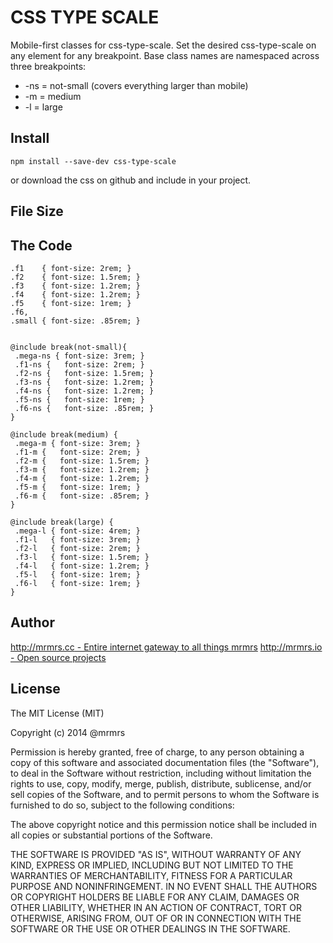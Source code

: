 # CSS TYPE SCALE

  Mobile-first classes for css-type-scale.
  Set the desired css-type-scale on any element for any breakpoint.
  Base class names are namespaced across three breakpoints:

*  -ns = not-small (covers everything larger than mobile)
*  -m  = medium
*  -l  = large

## Install
```
npm install --save-dev css-type-scale
```
or download the css on github and include in your project.

## File Size


## The Code
```
.f1    { font-size: 2rem; }
.f2    { font-size: 1.5rem; }
.f3    { font-size: 1.2rem; }
.f4    { font-size: 1.2rem; }
.f5    { font-size: 1rem; }
.f6,
.small { font-size: .85rem; }


@include break(not-small){
 .mega-ns { font-size: 3rem; }
 .f1-ns {   font-size: 2rem; }
 .f2-ns {   font-size: 1.5rem; }
 .f3-ns {   font-size: 1.2rem; }
 .f4-ns {   font-size: 1.2rem; }
 .f5-ns {   font-size: 1rem; }
 .f6-ns {   font-size: .85rem; }
}

@include break(medium) {
 .mega-m { font-size: 3rem; }
 .f1-m {   font-size: 2rem; }
 .f2-m {   font-size: 1.5rem; }
 .f3-m {   font-size: 1.2rem; }
 .f4-m {   font-size: 1.2rem; }
 .f5-m {   font-size: 1rem; }
 .f6-m {   font-size: .85rem; }
}

@include break(large) {
 .mega-l { font-size: 4rem; }
 .f1-l   { font-size: 3rem; }
 .f2-l   { font-size: 2rem; }
 .f3-l   { font-size: 1.5rem; }
 .f4-l   { font-size: 1.2rem; }
 .f5-l   { font-size: 1rem; }
 .f6-l   { font-size: 1rem; }
}

```

## Author

[http://mrmrs.cc - Entire internet gateway to all things mrmrs](http://mrmrs.cc)
[http://mrmrs.io - Open source projects](http://mrmrs.io)

## License

The MIT License (MIT)

Copyright (c) 2014 @mrmrs

Permission is hereby granted, free of charge, to any person obtaining a copy
of this software and associated documentation files (the "Software"), to deal
in the Software without restriction, including without limitation the rights
to use, copy, modify, merge, publish, distribute, sublicense, and/or sell
copies of the Software, and to permit persons to whom the Software is
furnished to do so, subject to the following conditions:

The above copyright notice and this permission notice shall be included in
all copies or substantial portions of the Software.

THE SOFTWARE IS PROVIDED "AS IS", WITHOUT WARRANTY OF ANY KIND, EXPRESS OR
IMPLIED, INCLUDING BUT NOT LIMITED TO THE WARRANTIES OF MERCHANTABILITY,
FITNESS FOR A PARTICULAR PURPOSE AND NONINFRINGEMENT. IN NO EVENT SHALL THE
AUTHORS OR COPYRIGHT HOLDERS BE LIABLE FOR ANY CLAIM, DAMAGES OR OTHER
LIABILITY, WHETHER IN AN ACTION OF CONTRACT, TORT OR OTHERWISE, ARISING FROM,
OUT OF OR IN CONNECTION WITH THE SOFTWARE OR THE USE OR OTHER DEALINGS IN
THE SOFTWARE.

